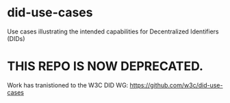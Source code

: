 # did-use-cases
Use cases illustrating the intended capabilities for Decentralized Identifiers (DIDs)

# **THIS REPO IS NOW DEPRECATED.**
Work has tranistioned to the W3C DID WG: https://github.com/w3c/did-use-cases
